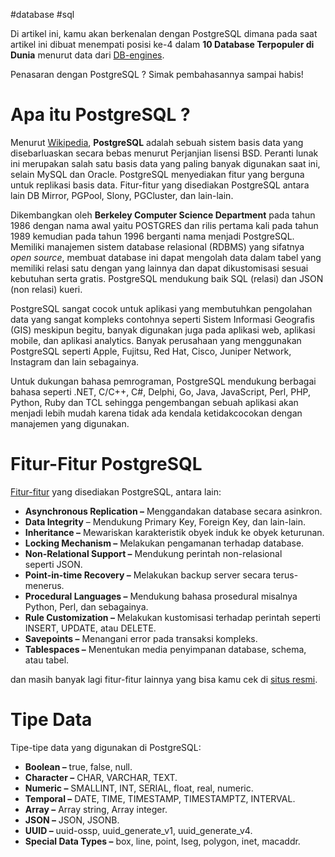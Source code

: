 #database #sql

Di artikel ini, kamu akan berkenalan dengan PostgreSQL dimana pada saat artikel ini dibuat menempati posisi ke-4 dalam **10 Database Terpopuler di Dunia** menurut data dari [DB-engines](https://db-engines.com/en/ranking). 

Penasaran dengan PostgreSQL ? Simak pembahasannya sampai habis!

# Apa itu PostgreSQL ?

Menurut [Wikipedia](https://id.wikipedia.org/wiki/PostgreSQL), **PostgreSQL** adalah sebuah sistem basis data yang disebarluaskan secara bebas menurut Perjanjian lisensi BSD. Peranti lunak ini merupakan salah satu basis data yang paling banyak digunakan saat ini, selain MySQL dan Oracle. PostgreSQL menyediakan fitur yang berguna untuk replikasi basis data. Fitur-fitur yang disediakan PostgreSQL antara lain DB Mirror, PGPool, Slony, PGCluster, dan lain-lain.

Dikembangkan oleh **Berkeley Computer Science Department** pada tahun 1986 dengan nama awal yaitu POSTGRES dan rilis pertama kali pada tahun 1989 kemudian pada tahun 1996 berganti nama menjadi PostgreSQL. Memiliki manajemen sistem database relasional (RDBMS) yang sifatnya *open source*, membuat database ini dapat mengolah data dalam tabel yang memiliki relasi satu dengan yang lainnya dan dapat dikustomisasi sesuai kebutuhan serta gratis. PostgreSQL mendukung baik SQL (relasi) dan JSON (non relasi) kueri.

PostgreSQL sangat cocok untuk aplikasi yang membutuhkan pengolahan data yang sangat kompleks contohnya seperti Sistem Informasi Geografis (GIS) meskipun begitu, banyak digunakan juga pada aplikasi web, aplikasi mobile, dan aplikasi analytics. Banyak perusahaan yang menggunakan PostgreSQL seperti Apple, Fujitsu, Red Hat, Cisco, Juniper Network, Instagram dan lain sebagainya.

Untuk dukungan bahasa pemrograman, PostgreSQL mendukung berbagai bahasa seperti .NET, C/C++, C#, Delphi, Go, Java, JavaScript, Perl, PHP, Python, Ruby dan TCL sehingga pengembangan sebuah aplikasi akan menjadi lebih mudah karena tidak ada kendala ketidakcocokan dengan manajemen yang digunakan.

# Fitur-Fitur PostgreSQL

[Fitur-fitur](https://www.niagahoster.co.id/blog/postgresql-adalah/#Fitur-Fitur_PostgreSQL) yang disediakan PostgreSQL, antara lain:

-   **Asynchronous Replication –** Menggandakan database secara asinkron.
-   **Data Integrity** – Mendukung Primary Key, Foreign Key, dan lain-lain.
-   **Inheritance –** Mewariskan karakteristik obyek induk ke obyek keturunan.
-   **Locking Mechanism –** Melakukan pengamanan terhadap database.
-   **Non-Relational Support –** Mendukung perintah non-relasional seperti JSON.
-   **Point-in-time Recovery –** Melakukan backup server secara terus-menerus.
-   **Procedural Languages –** Mendukung bahasa prosedural misalnya Python, Perl, dan sebagainya.
-   **Rule Customization –** Melakukan kustomisasi terhadap perintah seperti INSERT, UPDATE, atau DELETE.
-   **Savepoints –** Menangani error pada transaksi kompleks.
-   **Tablespaces –** Menentukan media penyimpanan database, schema, atau tabel.

dan masih banyak lagi fitur-fitur lainnya yang bisa kamu cek di [situs resmi](https://www.postgresql.org/about/featurematrix/).

# Tipe Data

Tipe-tipe data yang digunakan di PostgreSQL:

-   **Boolean –** true, false, null.
-   **Character –** CHAR, VARCHAR, TEXT.
-   **Numeric –** SMALLINT, INT, SERIAL, float, real, numeric.
-   **Temporal –** DATE, TIME, TIMESTAMP, TIMESTAMPTZ, INTERVAL.
-   **Array –** Array string, Array integer.
-   **JSON –** JSON, JSONB.
-   **UUID –** uuid-ossp, uuid_generate_v1, uuid_generate_v4.
-   **Special Data Types –** box, line, point, lseg, polygon, inet, macaddr.